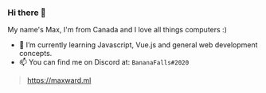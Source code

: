 ### Hi there 👋

My name's Max, I'm from Canada and I love all things computers :)

- 🌱 I’m currently learning Javascript, Vue.js and general web development concepts.
- 📫 You can find me on Discord at: `BananaFalls#2020`

> https://maxward.ml
